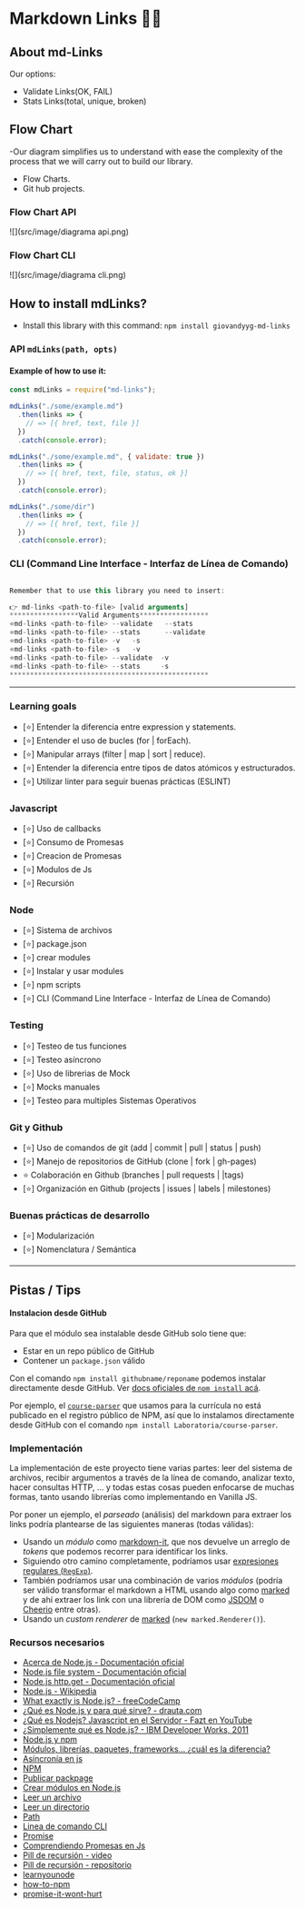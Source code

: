 # Markdown Links 📄🔗


## About md-Links

Our options:

- Validate Links(OK, FAIL)
- Stats Links(total, unique, broken)



## Flow Chart 

-Our diagram simplifies us to understand with ease the complexity of the process that we will carry out to build our library.
   - Flow Charts.
   - Git hub projects.

### Flow Chart API 


![](src/image/diagrama api.png)

###  Flow Chart CLI


![](src/image/diagrama cli.png)


## How to install mdLinks?

- Install this library with this command: `npm install giovandyyg-md-links `

### API `mdLinks(path, opts)`

#### Example of how to use it:

```js
const mdLinks = require("md-links");

mdLinks("./some/example.md")
  .then(links => {
    // => [{ href, text, file }]
  })
  .catch(console.error);

mdLinks("./some/example.md", { validate: true })
  .then(links => {
    // => [{ href, text, file, status, ok }]
  })
  .catch(console.error);

mdLinks("./some/dir")
  .then(links => {
    // => [{ href, text, file }]
  })
  .catch(console.error);
```

### CLI (Command Line Interface - Interfaz de Línea de Comando)

```js

Remember that to use this library you need to insert:

👉 md-links <path-to-file> [valid arguments]
*****************Valid Arguments*****************
⭐md-links <path-to-file> --validate   --stats
⭐md-links <path-to-file> --stats      --validate
⭐md-links <path-to-file> -v   -s
⭐md-links <path-to-file> -s   -v
⭐md-links <path-to-file> --validate  -v
⭐md-links <path-to-file> --stats     -s
************************************************* 

```

---

### Learning goals
- [⭐] Entender la diferencia entre expression y statements.
- [⭐] Entender el uso de bucles (for | forEach).
- [⭐] Manipular arrays (filter | map | sort | reduce).
- [⭐] Entender la diferencia entre tipos de datos atómicos y estructurados.
- [⭐] Utilizar linter para seguir buenas prácticas (ESLINT)

### Javascript
- [⭐] Uso de callbacks
- [⭐] Consumo de Promesas
- [⭐] Creacion de Promesas
- [⭐] Modulos de Js
- [⭐] Recursión

### Node
- [⭐] Sistema de archivos
- [⭐] package.json
- [⭐] crear modules
- [⭐] Instalar y usar modules
- [⭐] npm scripts
- [⭐] CLI (Command Line Interface - Interfaz de Línea de Comando)

### Testing
- [⭐] Testeo de tus funciones
- [⭐] Testeo asíncrono
- [⭐] Uso de librerias de Mock
- [⭐] Mocks manuales
- [⭐] Testeo para multiples Sistemas Operativos

### Git y Github
* [⭐] Uso de comandos de git (add | commit | pull | status | push)
* [⭐] Manejo de repositorios de GitHub (clone | fork | gh-pages)
* ⭐ Colaboración en Github (branches | pull requests | |tags)
* [⭐] Organización en Github (projects | issues | labels | milestones)

### Buenas prácticas de desarrollo
- [⭐] Modularización
- [⭐] Nomenclatura / Semántica

***

## Pistas / Tips


#### Instalacion desde GitHub

Para que el módulo sea instalable desde GitHub solo tiene que:

- Estar en un repo público de GitHub
- Contener un `package.json` válido

Con el comando `npm install githubname/reponame` podemos instalar directamente
desde GitHub. Ver [docs oficiales de `npm install` acá](https://docs.npmjs.com/cli/install).

Por ejemplo, el [`course-parser`](https://github.com/Laboratoria/course-parser)
que usamos para la currícula no está publicado en el registro público de NPM,
así que lo instalamos directamente desde GitHub con el comando `npm install
Laboratoria/course-parser`.

### Implementación

La implementación de este proyecto tiene varias partes: leer del sistema de
archivos, recibir argumentos a través de la línea de comando, analizar texto,
hacer consultas HTTP, ... y todas estas cosas pueden enfocarse de muchas formas,
tanto usando librerías como implementando en Vanilla JS.

Por poner un ejemplo, el _parseado_ (análisis) del markdown para extraer los
links podría plantearse de las siguientes maneras (todas válidas):

- Usando un _módulo_ como [markdown-it](https://github.com/markdown-it/markdown-it),
  que nos devuelve un arreglo de _tokens_ que podemos recorrer para identificar
  los links.
- Siguiendo otro camino completamente, podríamos usar
  [expresiones regulares (`RegExp`)](https://developer.mozilla.org/es/docs/Web/JavaScript/Guide/Regular_Expressions).
- También podríamos usar una combinación de varios _módulos_ (podría ser válido
  transformar el markdown a HTML usando algo como [marked](https://github.com/markedjs/marked)
  y de ahí extraer los link con una librería de DOM como [JSDOM](https://github.com/jsdom/jsdom)
  o [Cheerio](https://github.com/cheeriojs/cheerio) entre otras).
- Usando un _custom renderer_ de [marked](https://github.com/markedjs/marked)
  (`new marked.Renderer()`).



### Recursos necesarios

- [Acerca de Node.js - Documentación oficial](https://nodejs.org/es/about/)
- [Node.js file system - Documentación oficial](https://nodejs.org/api/fs.html)
- [Node.js http.get - Documentación oficial](https://nodejs.org/api/http.html#http_http_get_options_callback)
- [Node.js - Wikipedia](https://es.wikipedia.org/wiki/Node.js)
- [What exactly is Node.js? - freeCodeCamp](https://medium.freecodecamp.org/what-exactly-is-node-js-ae36e97449f5)
- [¿Qué es Node.js y para qué sirve? - drauta.com](https://www.drauta.com/que-es-nodejs-y-para-que-sirve)
- [¿Qué es Nodejs? Javascript en el Servidor - Fazt en YouTube](https://www.youtube.com/watch?v=WgSc1nv_4Gw)
- [¿Simplemente qué es Node.js? - IBM Developer Works, 2011](https://www.ibm.com/developerworks/ssa/opensource/library/os-nodejs/index.html)
- [Node.js y npm](https://www.genbeta.com/desarrollo/node-js-y-npm)
- [Módulos, librerías, paquetes, frameworks... ¿cuál es la diferencia?](http://community.laboratoria.la/t/modulos-librerias-paquetes-frameworks-cual-es-la-diferencia/175)
- [Asíncronía en js](https://carlosazaustre.com/manejando-la-asincronia-en-javascript/)
- [NPM](https://docs.npmjs.com/getting-started/what-is-npm)
- [Publicar packpage](https://docs.npmjs.com/getting-started/publishing-npm-packages)
- [Crear módulos en Node.js](https://docs.npmjs.com/getting-started/publishing-npm-packages)
- [Leer un archivo](https://nodejs.org/api/fs.html#fs_fs_readfile_path_options_callback)
- [Leer un directorio](https://nodejs.org/api/fs.html#fs_fs_readdir_path_options_callback)
- [Path](https://nodejs.org/api/path.html)
- [Linea de comando CLI](https://medium.com/netscape/a-guide-to-create-a-nodejs-command-line-package-c2166ad0452e)
- [Promise](https://javascript.info/promise-basics)
- [Comprendiendo Promesas en Js](https://hackernoon.com/understanding-promises-in-javascript-13d99df067c1)
- [Pill de recursión - video](https://www.youtube.com/watch?v=lPPgY3HLlhQ&t=916s)
- [Pill de recursión - repositorio](https://github.com/merunga/pildora-recursion)
- [learnyounode](https://github.com/workshopper/learnyounode)
- [how-to-npm](https://github.com/workshopper/how-to-npm)
- [promise-it-wont-hurt](https://github.com/stevekane/promise-it-wont-hurt)












































